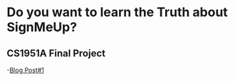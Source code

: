 # Do you want to learn the Truth about SignMeUp?
## CS1951A Final Project
-[Blog Post#1](https://drive.google.com/file/d/0B82h-2IIQxnFcFNkOV8zQl9WTFE/view?usp=sharing)
